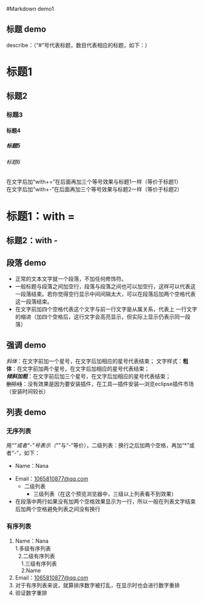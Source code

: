 #Markdown demo1

## 标题 demo

describe：（“#”号代表标题，数目代表相应的标题，如下：）

# 标题1
## 标题2
### 标题3
#### 标题4
##### 标题5
###### 标题6
在文字后加“with+=”在后面再加三个等号效果与标题1一样（等价于标题1）  
在文字后加“with+-”在后面再加三个等号效果与标题2一样（等价于标题2）  

标题1：with =
===  

标题2：with -
---
## 段落 demo

- 正常的文本文字就一个段落，不加任何修饰符。  
- 一般标题与段落之间加空行，段落与段落之间也可以加空行，这样可以代表这一段落结束。若你觉得空行显示中间间隔太大，可以在段落后加两个空格代表这一段落结束。
- 在文字前加四个空格代表这个文字与前一行文字是从属关系，代表上
    一行文字的缩进（加四个空格后，这行文字会高亮显示，但实际上显示仍表示同一段落）

## 强调 demo

*斜体*：在文字前加一个星号，在文字后加相应的星号代表结束； 
文字样式：**粗体**：在文字前加两个星号，在文字后加相应的星号代表结束；     
***倾斜加粗***：在文字前后加三个星号，在文字后加相应的星号代表结束；  
~~删除线~~：没有效果是因为要安装插件，在工具—插件安装—浏览eclipse插件市场（安装时间较长）


## 列表 demo
### 无序列表
用“*”或者“-”号表示（“*”与“-”等价），二级列表：换行之后加两个空格，再加“*”或者“-”，如下：
* Name：Nana
- Email：1065810877@qq.com
  * 二级列表
    - 三级列表（在这个预览浏览器中，三级以上列表看不到效果）
- 在段落中两行如果没有加两个空格效果显示为一行，所以一般在列表文字结束后加两个空格避免列表之间没有换行  
### 有序列表
 1. Name：Nana  
   1.多级有序列表  
   2.二级有序列表  
     1.三级有序列表  
     2.Name  
 2. Email：1065810877@qq.com  
 4. 对于有序列表来说，就算排序数字被打乱，在显示时也会进行数字重排
 3. 验证数字重排
